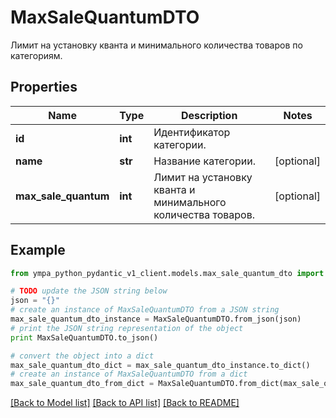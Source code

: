 # MaxSaleQuantumDTO

Лимит на установку кванта и минимального количества товаров по категориям. 

## Properties
Name | Type | Description | Notes
------------ | ------------- | ------------- | -------------
**id** | **int** | Идентификатор категории. | 
**name** | **str** | Название категории. | [optional] 
**max_sale_quantum** | **int** | Лимит на установку кванта и минимального количества товаров. | [optional] 

## Example

```python
from ympa_python_pydantic_v1_client.models.max_sale_quantum_dto import MaxSaleQuantumDTO

# TODO update the JSON string below
json = "{}"
# create an instance of MaxSaleQuantumDTO from a JSON string
max_sale_quantum_dto_instance = MaxSaleQuantumDTO.from_json(json)
# print the JSON string representation of the object
print MaxSaleQuantumDTO.to_json()

# convert the object into a dict
max_sale_quantum_dto_dict = max_sale_quantum_dto_instance.to_dict()
# create an instance of MaxSaleQuantumDTO from a dict
max_sale_quantum_dto_from_dict = MaxSaleQuantumDTO.from_dict(max_sale_quantum_dto_dict)
```
[[Back to Model list]](../README.md#documentation-for-models) [[Back to API list]](../README.md#documentation-for-api-endpoints) [[Back to README]](../README.md)


